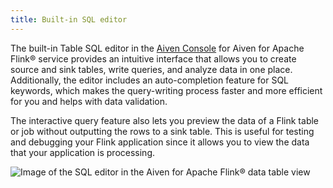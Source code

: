```yaml
---
title: Built-in SQL editor
---
```


The built-in Table SQL editor in the [Aiven
Console](https://console.aiven.io/) for Aiven for Apache Flink® service
provides an intuitive interface that allows you to create source and
sink tables, write queries, and analyze data in one place. Additionally,
the editor includes an auto-completion feature for SQL keywords, which
makes the query-writing process faster and more efficient for you and
helps with data validation.

The interactive query feature also lets you preview the data of a Flink
table or job without outputting the rows to a sink table. This is useful
for testing and debugging your Flink application since it allows you to
view the data that your application is processing.

![Image of the SQL editor in the Aiven for Apache Flink® data table view](/images/content/products/flink/flink_sql_editor.png)
